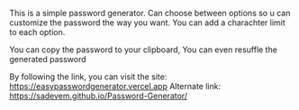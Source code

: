This is a simple password generator.
Can choose between options so u can customize the password the way you want.
You can add a charachter limit to each option.

You can copy the password to your clipboard,
You can even resuffle the generated password

By following the link, you can visit the site:
https://easypasswordgenerator.vercel.app
Alternate link: 
https://sadevem.github.io/Password-Generator/
